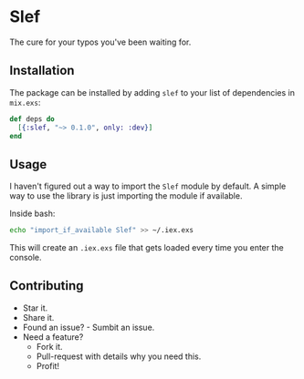 # Slef

The cure for your typos you've been waiting for.

## Installation

The package can be installed by adding `slef` to your list of dependencies in `mix.exs`:

```elixir
def deps do
  [{:slef, "~> 0.1.0", only: :dev}]
end
```

## Usage

I haven't figured out a way to import the `Slef` module by default.
A simple way to use the library is just importing the module if available.

Inside bash:

```bash
echo "import_if_available Slef" >> ~/.iex.exs
```

This will create an `.iex.exs` file that gets loaded every time you enter the
console.

## Contributing
  * Star it.
  * Share it.
  * Found an issue? - Sumbit an issue.
  * Need a feature?
    * Fork it.
    * Pull-request with details why you need this.
    * Profit!

